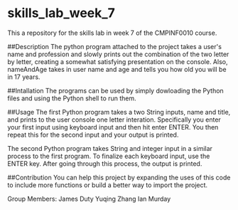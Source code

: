 # skills_lab_week_7
This a repository for the skills lab in week 7 of the CMPINF0010 course.

##Description
The python program attached to the project takes a user's name and profession and
slowly prints out the combination of the two letter by letter, creating a somewhat 
satisfying presentation on the console.
Also, nameAndAge takes in user name and age and tells you how old you will be in 17 years.

##Intallation
The programs can be used by simply dowloading the Python files and using the Python shell to run them.

##Usage
The first Python program takes a two String inputs, name and title, and prints to the user console one letter interation.
Specifically you enter your first input using keyboard input and then hit enter ENTER. You then repeat this for the second
input and your output is printed.

The second Python program takes String and integer input in a similar process to the first program. To finalize each keyboard
input, use the ENTER key. After going through this process, the output is printed.

##Contribution
You can help this project by expanding the uses of this code to include more functions or build a better way to import 
the project.

Group Members: 
James Duty
Yuqing Zhang
Ian Murday
